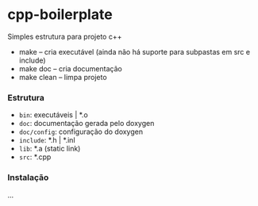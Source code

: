 # cpp-boilerplate

Simples estrutura para projeto c++

  - make – cria executável (ainda não há suporte para subpastas em src e include)
  - make doc – cria documentação
  - make clean – limpa projeto

### Estrutura

* `bin`: executáveis | *.o 
* `doc`: documentação gerada pelo doxygen
* `doc/config`: configuração do doxygen
* `include`: *.h | *.inl
* `lib`: *.a (static link)
* `src`: *.cpp

### Instalação
...

